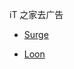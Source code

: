 iT 之家去广告

- [Surge](https://raw.githubusercontent.com/Keywos/rule/main/script/ithome/it.sgmodule)

- [Loon](https://raw.githubusercontent.com/Keywos/rule/main/script/ithome/it.plugin)

